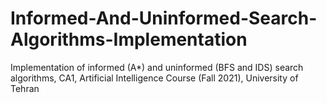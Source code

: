 # Informed-And-Uninformed-Search-Algorithms-Implementation
Implementation of informed (A*) and uninformed (BFS and IDS) search algorithms, CA1, Artificial Intelligence Course (Fall 2021), University of Tehran 
